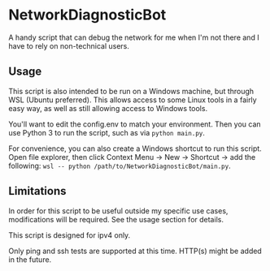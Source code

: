 # NetworkDiagnosticBot
A handy script that can debug the network for me when I'm not there and I have to rely on non-technical users.


## Usage
This script is also intended to be run on a Windows machine, but through WSL (Ubuntu preferred). This allows access to some Linux tools in a fairly easy way, as well as still allowing access to Windows tools. 

You'll want to edit the config.env to match your environment. Then you can use Python 3 to run the script, such as via `python main.py`.

For convenience, you can also create a Windows shortcut to run this script. Open file explorer, then click Context Menu -> New -> Shortcut -> add the following: `wsl -- python /path/to/NetworkDiagnosticBot/main.py`.


## Limitations
In order for this script to be useful outside my specific use cases, modifications will be required. See the usage section for details. 

This script is designed for ipv4 only.

Only ping and ssh tests are supported at this time. HTTP(s) might be added in the future. 
